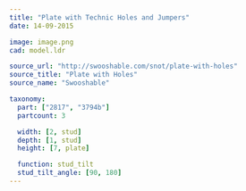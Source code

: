 ```yaml
---
title: "Plate with Technic Holes and Jumpers"
date: 14-09-2015

image: image.png
cad: model.ldr

source_url: "http://swooshable.com/snot/plate-with-holes"
source_title: "Plate with Holes"
source_name: "Swooshable"

taxonomy:
  part: ["2817", "3794b"]
  partcount: 3

  width: [2, stud]
  depth: [1, stud]
  height: [7, plate]

  function: stud_tilt
  stud_tilt_angle: [90, 180]
---
```

